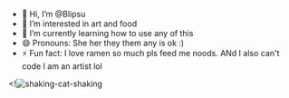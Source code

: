 - 👋 Hi, I’m @Blipsu
- 👀 I’m interested in art and food
- 🌱 I’m currently learning how to use any of this
- 😄 Pronouns: She her they them any is ok :)
- ⚡ Fun fact: I love ramen so much pls feed me noods. ANd I also can't code I am an artist lol

<!![shaking-cat-shaking](https://github.com/user-attachments/assets/0bf04e79-9eab-47b0-bf83-5845396db63e)
